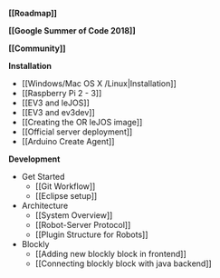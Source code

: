**[[Roadmap]]**

**[[Google Summer of Code 2018]]**

**[[Community]]**

**Installation**
* [[Windows/Mac OS X /Linux|Installation]]
* [[Raspberry Pi 2 - 3]]
* [[EV3 and leJOS]]
* [[EV3 and ev3dev]]
* [[Creating the OR leJOS image]]
* [[Official server deployment]]
* [[Arduino Create Agent]]

**Development**
* Get Started
  * [[Git Workflow]]
  * [[Eclipse setup]]
* Architecture
  * [[System Overview]]
  * [[Robot-Server Protocol]]
  * [[Plugin Structure for Robots]]
* Blockly
  * [[Adding new blockly block in frontend]]
  * [[Connecting blockly block with java backend]]